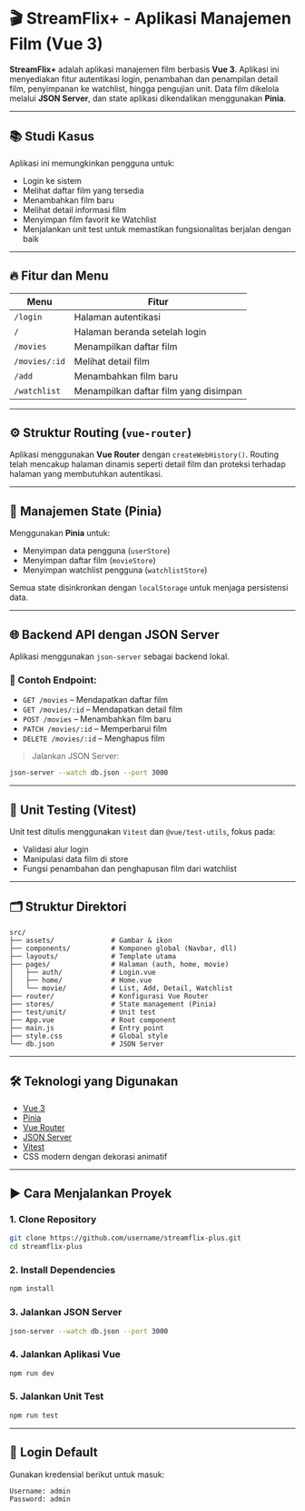 
# 🎬 StreamFlix+ - Aplikasi Manajemen Film (Vue 3)

**StreamFlix+** adalah aplikasi manajemen film berbasis **Vue 3**. Aplikasi ini menyediakan fitur autentikasi login, penambahan dan penampilan detail film, penyimpanan ke watchlist, hingga pengujian unit. Data film dikelola melalui **JSON Server**, dan state aplikasi dikendalikan menggunakan **Pinia**.

---

## 📚 Studi Kasus

Aplikasi ini memungkinkan pengguna untuk:

* Login ke sistem
* Melihat daftar film yang tersedia
* Menambahkan film baru
* Melihat detail informasi film
* Menyimpan film favorit ke Watchlist
* Menjalankan unit test untuk memastikan fungsionalitas berjalan dengan baik

---

## 🔥 Fitur dan Menu

| Menu          | Fitur                                 |
| ------------- | ------------------------------------- |
| `/login`      | Halaman autentikasi                   |
| `/`           | Halaman beranda setelah login         |
| `/movies`     | Menampilkan daftar film               |
| `/movies/:id` | Melihat detail film                   |
| `/add`        | Menambahkan film baru                 |
| `/watchlist`  | Menampilkan daftar film yang disimpan |

---

## ⚙️ Struktur Routing (`vue-router`)

Aplikasi menggunakan **Vue Router** dengan `createWebHistory()`. Routing telah mencakup halaman dinamis seperti detail film dan proteksi terhadap halaman yang membutuhkan autentikasi.

---

## 💾 Manajemen State (Pinia)

Menggunakan **Pinia** untuk:

* Menyimpan data pengguna (`userStore`)
* Menyimpan daftar film (`movieStore`)
* Menyimpan watchlist pengguna (`watchlistStore`)

Semua state disinkronkan dengan `localStorage` untuk menjaga persistensi data.

---

## 🌐 Backend API dengan JSON Server

Aplikasi menggunakan `json-server` sebagai backend lokal.

### 📡 Contoh Endpoint:

* `GET /movies` – Mendapatkan daftar film
* `GET /movies/:id` – Mendapatkan detail film
* `POST /movies` – Menambahkan film baru
* `PATCH /movies/:id` – Memperbarui film
* `DELETE /movies/:id` – Menghapus film

> Jalankan JSON Server:

```bash
json-server --watch db.json --port 3000
```

---

## 🧪 Unit Testing (Vitest)

Unit test ditulis menggunakan `Vitest` dan `@vue/test-utils`, fokus pada:

* Validasi alur login
* Manipulasi data film di store
* Fungsi penambahan dan penghapusan film dari watchlist

---

## 🗂️ Struktur Direktori

```
src/
├── assets/              # Gambar & ikon
├── components/          # Komponen global (Navbar, dll)
├── layouts/             # Template utama
├── pages/               # Halaman (auth, home, movie)
│   ├── auth/            # Login.vue
│   ├── home/            # Home.vue
│   └── movie/           # List, Add, Detail, Watchlist
├── router/              # Konfigurasi Vue Router
├── stores/              # State management (Pinia)
├── test/unit/           # Unit test
├── App.vue              # Root component
├── main.js              # Entry point
├── style.css            # Global style
└── db.json              # JSON Server
```

---

## 🛠️ Teknologi yang Digunakan

* [Vue 3](https://vuejs.org/)
* [Pinia](https://pinia.vuejs.org/)
* [Vue Router](https://router.vuejs.org/)
* [JSON Server](https://github.com/typicode/json-server)
* [Vitest](https://vitest.dev/)
* CSS modern dengan dekorasi animatif

---

## ▶️ Cara Menjalankan Proyek

### 1. Clone Repository

```bash
git clone https://github.com/username/streamflix-plus.git
cd streamflix-plus
```

### 2. Install Dependencies

```bash
npm install
```

### 3. Jalankan JSON Server

```bash
json-server --watch db.json --port 3000
```

### 4. Jalankan Aplikasi Vue

```bash
npm run dev
```

### 5. Jalankan Unit Test

```bash
npm run test
```

---

## 🔐 Login Default

Gunakan kredensial berikut untuk masuk:

```bash
Username: admin
Password: admin
```